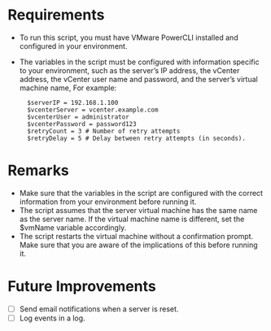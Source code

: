# Requirements

- To run this script, you must have VMware PowerCLI installed and configured in your environment.
- The variables in the script must be configured with information specific to your environment, such as the server’s IP address, the vCenter address, the vCenter user name and password, and the server’s virtual machine name, For example:

        $serverIP = 192.168.1.100
        $vcenterServer = vcenter.example.com
        $vcenterUser = administrator
        $vcenterPassword = password123
        $retryCount = 3 # Number of retry attempts
        $retryDelay = 5 # Delay between retry attempts (in seconds).

# Remarks

- Make sure that the variables in the script are configured with the correct information from your environment before running it.
- The script assumes that the server virtual machine has the same name as the server name. If the virtual machine name is different, set the $vmName variable accordingly.
- The script restarts the virtual machine without a confirmation prompt. Make sure that you are aware of the implications of this before running it.

# Future Improvements

- [ ] Send email notifications when a server is reset.
- [ ] Log events in a log.
